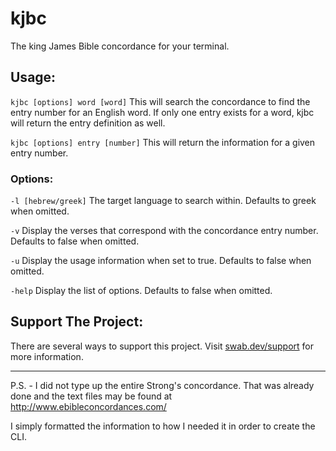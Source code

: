 # kjbc
The king James Bible concordance for your terminal.

## Usage:

`kjbc [options] word [word]`
This will search the concordance to find the entry number for an English word.
If only one entry exists for a word, kjbc will return the entry definition as well.

`kjbc [options] entry [number]`
This will return the information for a given entry number.

### Options:
`-l [hebrew/greek]` The target language to search within. Defaults to greek when omitted.

`-v` Display the verses that correspond with the concordance entry number. Defaults to false when omitted.

`-u` Display the usage information when set to true. Defaults to false when omitted.

`-help` Display the list of options. Defaults to false when omitted.

## Support The Project:
There are several ways to support this project. Visit [swab.dev/support](https://swab.dev/support) for more information.

---

P.S. - I did not type up the entire Strong's concordance. That was already done and the text files may be found at http://www.ebibleconcordances.com/

I simply formatted the information to how I needed it in order to create the CLI.